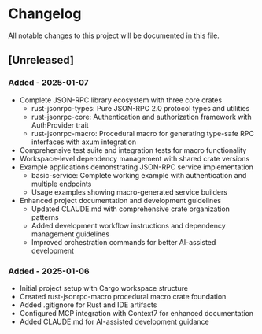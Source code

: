 # Changelog

All notable changes to this project will be documented in this file.

## [Unreleased]

### Added - 2025-01-07
- Complete JSON-RPC library ecosystem with three core crates
  - rust-jsonrpc-types: Pure JSON-RPC 2.0 protocol types and utilities
  - rust-jsonrpc-core: Authentication and authorization framework with AuthProvider trait
  - rust-jsonrpc-macro: Procedural macro for generating type-safe RPC interfaces with axum integration
- Comprehensive test suite and integration tests for macro functionality
- Workspace-level dependency management with shared crate versions
- Example applications demonstrating JSON-RPC service implementation
  - basic-service: Complete working example with authentication and multiple endpoints
  - Usage examples showing macro-generated service builders
- Enhanced project documentation and development guidelines
  - Updated CLAUDE.md with comprehensive crate organization patterns
  - Added development workflow instructions and dependency management guidelines
  - Improved orchestration commands for better AI-assisted development

### Added - 2025-01-06
- Initial project setup with Cargo workspace structure
- Created rust-jsonrpc-macro procedural macro crate foundation
- Added .gitignore for Rust and IDE artifacts
- Configured MCP integration with Context7 for enhanced documentation
- Added CLAUDE.md for AI-assisted development guidance
